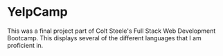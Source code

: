 # YelpCamp
 This was a final project part of Colt Steele's Full Stack Web Development Bootcamp. This displays several of the different languages that I am proficient in.
